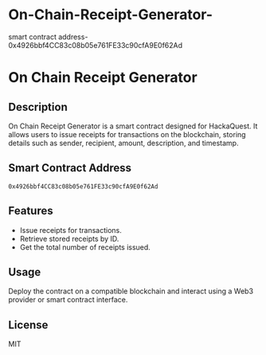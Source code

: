 # On-Chain-Receipt-Generator-
smart contract address-0x4926bbf4CC83c08b05e761FE33c90cfA9E0f62Ad
# On Chain Receipt Generator

## Description
On Chain Receipt Generator is a smart contract designed for HackaQuest. It allows users to issue receipts for transactions on the blockchain, storing details such as sender, recipient, amount, description, and timestamp.

## Smart Contract Address
`0x4926bbf4CC83c08b05e761FE33c90cfA9E0f62Ad`

## Features
- Issue receipts for transactions.
- Retrieve stored receipts by ID.
- Get the total number of receipts issued.

## Usage
Deploy the contract on a compatible blockchain and interact using a Web3 provider or smart contract interface.

## License
MIT

